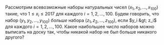 Рассмотрим всевозможные наборы натуральных чисел $(x_1,x_2, \ldots,x_{100})$ такие, что $1 \le x_i \le 2017$ для каждого $i =1, 2, \ldots, 100$. Будем говорить, что набор $(y_1,y_2, \ldots,y_{100})$ <i>больше</i> набора $(z_1,z_2, \ldots,z_{100})$, если $y_i  &gt;  z_i$ для каждого $i =1, 2, \ldots, 100$. Какое наибольшее число наборов можно выписать на доску так, чтобы никакой набор не был больше никакого другого?
